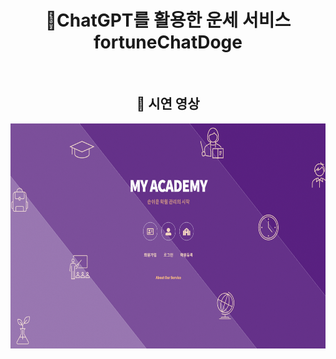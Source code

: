   <div align = "center">

  <h1> 🏫ChatGPT를 활용한 운세 서비스 fortuneChatDoge </h1>

  </div>

<br>

  <div align = "center">

 <h2> 🎥 시연 영상 </h2>
 <a href="https://www.youtube.com/watch?v=tKeKN3qd58k">
<img  src="https://raw.githubusercontent.com/buinq/imageServer/main/img/image-20230216015248482.png" alt="image-20230216015248482" width="640" height="360" />
</a>

